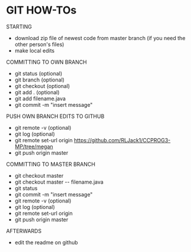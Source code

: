 # GIT HOW-TOs

STARTING
- download zip file of newest code from master branch (if you need the other person's files)
- make local edits

COMMITTING TO OWN BRANCH
- git status (optional)
- git branch (optional)
- git checkout (optional)
- git add . (optional)
- git add filename.java
- git commit -m "insert message"

PUSH OWN BRANCH EDITS TO GITHUB
- git remote -v (optional)
- git log (optional)
- git remote set-url origin https://github.com/RLJack1/CCPROG3-MP/tree/megan
- git push origin master

COMMITTING TO MASTER BRANCH
- git checkout master
- git checkout master -- filename.java
- git status
- git commit -m "insert message"
- git remote -v (optional)
- git log (optional)
- git remote set-url origin 
- git push origin master

AFTERWARDS
- edit the readme on github
